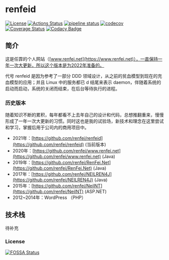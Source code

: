 # renfeid

[![License](https://img.shields.io/github/license/renfei/renfeid)](https://github.com/renfei/renfeid/blob/master/LICENSE)
[![Actions Status](https://github.com/renfei/renfeid/workflows/CI/badge.svg)](https://github.com/renfei/renfeid/actions)
[![pipeline status](https://gitlab.com/renfei/renfeid/badges/master/pipeline.svg)](https://gitlab.com/renfei/renfeid/-/pipelines)
[![codecov](https://codecov.io/gh/renfei/renfeid/branch/master/graph/badge.svg?token=2Hd5NL3fnV)](https://codecov.io/gh/renfei/renfeid)
[![Coverage Status](https://coveralls.io/repos/github/renfei/renfeid/badge.svg?branch=master)](https://coveralls.io/github/renfei/renfeid?branch=master)
[![Codacy Badge](https://app.codacy.com/project/badge/Grade/945285e334094d2f93643778bb4c8dd7)](https://www.codacy.com/gh/renfei/renfeid/dashboard?utm_source=github.com&amp;utm_medium=referral&amp;utm_content=renfei/renfeid&amp;utm_campaign=Badge_Grade)

## 简介

这是任霏的个人网站（[www.renfei.net](https://www.renfei.net)），一直保持一年一次大更新，所以这个版本是为2022年准备的。

代号 renfeid 是因为参考了一部分 DDD 领域设计，从之前的贫血模型到现在的充血模型的应用；并且 Linux 中的服务都已 d 结尾来表示 daemon，伴随着系统的启动而启动，系统的关闭而结束，在后台等待执行的进程。

### 历史版本

随着知识不断的累积，每年都看不上去年自己的设计和代码，总想推翻重来，慢慢形成了一年一次大更新的习惯。同时这也是我的试验场，新技术和理念在这里尝试和学习，掌握后用于公司内的商用项目中。

- 2021年：[https://github.com/renfei/renfeid](https://github.com/renfei/renfeid) (当前版本)
- 2020年：[https://github.com/renfei/www.renfei.net](https://github.com/renfei/www.renfei.net) (Java)
- 2019年：[https://github.com/renfei/RenFei.Net](https://github.com/renfei/RenFei.Net) (Java)
- 2017年：[https://github.com/renfei/NEILREN4J](https://github.com/renfei/NEILREN4J) (Java)
- 2015年：[https://github.com/renfei/NeilNT](https://github.com/renfei/NeilNT) (ASP.NET)
- 2012~2014年：WordPress （PHP）

## 技术栈

待补充

### License
[![FOSSA Status](https://app.fossa.com/api/projects/git%2Bgithub.com%2Frenfei%2Frenfeid.svg?type=large)](https://app.fossa.com/projects/git%2Bgithub.com%2Frenfei%2Frenfeid?ref=badge_large)